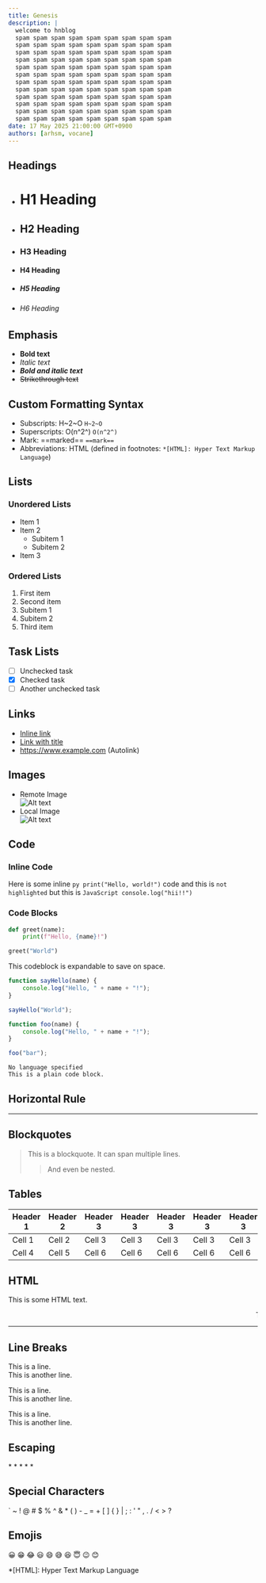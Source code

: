 ```yaml
---
title: Genesis
description: |
  welcome to hnblog
  spam spam spam spam spam spam spam spam spam
  spam spam spam spam spam spam spam spam spam
  spam spam spam spam spam spam spam spam spam
  spam spam spam spam spam spam spam spam spam
  spam spam spam spam spam spam spam spam spam
  spam spam spam spam spam spam spam spam spam
  spam spam spam spam spam spam spam spam spam
  spam spam spam spam spam spam spam spam spam
  spam spam spam spam spam spam spam spam spam
  spam spam spam spam spam spam spam spam spam
  spam spam spam spam spam spam spam spam spam
  spam spam spam spam spam spam spam spam spam
date: 17 May 2025 21:00:00 GMT+0900
authors: [arhsm, vocane]
---
```


## Headings

- # H1 Heading
- ## H2 Heading
- ### H3 Heading
- #### H4 Heading
- ##### H5 Heading
- ###### H6 Heading

## Emphasis

- **Bold text**
- _Italic text_
- **_Bold and italic text_**
- ~~Strikethrough text~~

## Custom Formatting Syntax

- Subscripts: H~2~O `H~2~O`
- Superscripts: O(n^2^) `O(n^2^)`
- Mark: ==marked== `==mark==`
- Abbreviations: HTML (defined in footnotes: `*[HTML]: Hyper Text Markup Language`)

## Lists

### Unordered Lists

- Item 1
- Item 2
  + Subitem 1
  + Subitem 2
- Item 3

### Ordered Lists

1. First item
2. Second item
  1. Subitem 1
  2. Subitem 2
3. Third item

## Task Lists

- [ ] Unchecked task
- [x] Checked task
- [ ] Another unchecked task

## Links

- [Inline link](https://www.example.com/)
- [Link with title](https://www.example.com/ "Example")
- https://www.example.com (Autolink)

## Images

- Remote Image  
  ![Alt text](https://www.google.com/images/branding/googlelogo/2x/googlelogo_color_272x92dp.png "Google Logo")
- Local Image  
  ![Alt text](/static/av/arhsm.256.png)

## Code

### Inline Code

Here is some inline `py print("Hello, world!")` code and this is
`not highlighted` but this is `JavaScript console.log("hii!!")`

### Code Blocks

```py
def greet(name):
    print(f"Hello, {name}!")

greet("World")
```

This codeblock is expandable to save on space.

```js
function sayHello(name) {
    console.log("Hello, " + name + "!");
}

sayHello("World");

function foo(name) {
    console.log("Hello, " + name + "!");
}

foo("bar");
```

```
No language specified
This is a plain code block.
```

## Horizontal Rule

---

## Blockquotes

> This is a blockquote.
> It can span multiple lines.
> > And even be nested.

## Tables

| Header 1 | Header 2 | Header 3 | Header 3 | Header 3 | Header 3 | Header 3 | Header 3 | Header 3 | Header 3 | Header 3 | Header 3 | Header 3 | Header 3 | Header 3 |
| -------- | -------- | -------- | -------- | -------- | -------- | -------- | -------- | -------- | -------- | -------- | -------- | -------- | -------- | -------- |
| Cell 1   | Cell 2   | Cell 3   | Cell 3   | Cell 3   | Cell 3   | Cell 3   | Cell 3   | Cell 3   | Cell 3   | Cell 3   | Cell 3   | Cell 3   | Cell 3   | Cell 3   |
| Cell 4   | Cell 5   | Cell 6   | Cell 6   | Cell 6   | Cell 6   | Cell 6   | Cell 6   | Cell 6   | Cell 6   | Cell 6   | Cell 6   | Cell 6   | Cell 6   | Cell 6   |

## HTML

<p>This is some HTML text.</p>
<marquee>Test</marquee>
<br>
<hr>

## Line Breaks

This is a line.<br>
This is another line.

This is a line.\
This is another line.

This is a line.  
This is another line.

## Escaping

\* \* \* \* \*

## Special Characters

` ~ ! @ # $ % ^ & * ( ) - _ = + [ ] { } | ; : ' " , . / < > ?

## Emojis

😀 😁 😂 😃 😄 😅 😆 😇 😉 😊


*[HTML]: Hyper Text Markup Language

